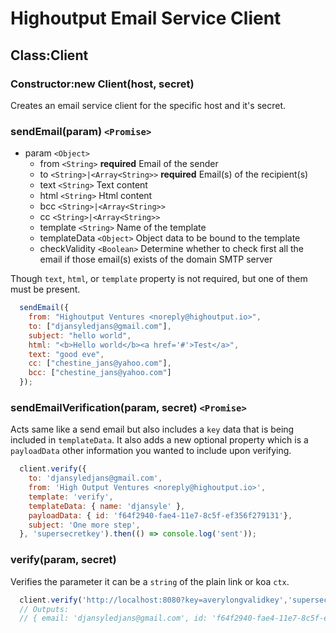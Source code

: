 # Highoutput Email Service Client

## Class:Client
### Constructor:new Client(host, secret)
Creates an email service client for the specific host and it's secret.

### sendEmail(param) `<Promise>`
* param `<Object>`
  * from `<String>` **required** Email of the sender
  * to `<String>|<Array<String>>` **required** Email(s) of the recipient(s)
  * text `<String>` Text content
  * html `<String>` Html content
  * bcc `<String>|<Array<String>>`
  * cc `<String>|<Array<String>>`
  * template `<String>` Name of the template
  * templateData `<Object>` Object data to be bound to the template
  * checkValidity `<Boolean>` Determine whether to check first all the email if those email(s) exists of the domain SMTP server

Though `text`, `html`, or `template` property is not required, but one of them must be present.

```javascript
  sendEmail({
    from: "Highoutput Ventures <noreply@highoutput.io>",
    to: ["djansyledjans@gmail.com"],
    subject: "hello world",
    html: "<b>Hello world</b><a href='#'>Test</a>",
    text: "good eve",
    cc: ["chestine_jans@yahoo.com"],
    bcc: ["chestine_jans@yahoo.com"]
  });
```

### sendEmailVerification(param, secret) `<Promise>`
Acts same like a send email but also includes a `key` data that is being included in `templateData`.
It also adds a new optional property which is a `payloadData` other information you wanted to include upon verifying.

```javascript
  client.verify({
    to: 'djansyledjans@gmail.com',
    from: 'High Output Ventures <noreply@highoutput.io>',
    template: 'verify',
    templateData: { name: 'djansyle' },
    payloadData: { id: 'f64f2940-fae4-11e7-8c5f-ef356f279131'},
    subject: 'One more step',
  }, 'supersecretkey').then(() => console.log('sent'));
```

### verify(param, secret) <Promise>
Verifies the parameter it can be a `string` of the plain link or koa `ctx`.

```javascript
  client.verify('http://localhost:8080?key=averylongvalidkey','supersecretkey');
  // Outputs:
  // { email: 'djansyledjans@gmail.com', id: 'f64f2940-fae4-11e7-8c5f-ef356f279131' iat: 1524793969 }
```
